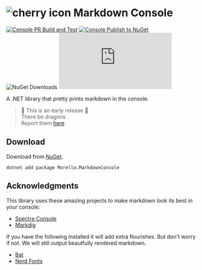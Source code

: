 # ![cherry icon](https://raw.githubusercontent.com/David-Rushton/morello.markdown/main/src/markdown-console/images/cherry-64.png) Markdown Console

[![Console PR Build and Test](https://github.com/David-Rushton/morello.markdown/actions/workflows/markdown_console_on_pull_request_to_main.yml/badge.svg)](https://github.com/David-Rushton/morello.markdown/actions/workflows/markdown_console_on_pull_request_to_main.yml)
[![Console Publish to NuGet](https://github.com/David-Rushton/morello.markdown/actions/workflows/markdown_console_on_push_to_main.yml/badge.svg)](https://github.com/David-Rushton/morello.markdown/actions/workflows/markdown_console_on_push_to_main.yml)
![NuGet Downloads](https://img.shields.io/nuget/dt/Morello.MarkdownConsole?label=NuGet%20downloads)
![License](https://img.shields.io/github/license/david-rushton/morello.markdown)

A .NET library that pretty prints markdown in the console.

> 🐲 This is an early release 🐲  
> There be dragons  
> Report them [here](https://github.com/David-Rushton/morello.markdown/issues/new/choose)

## Download

Download from [NuGet](https://www.nuget.org/packages/Morello.MarkdownConsole).

```shell
dotnet add package Morello.MarkdownConsole
```

## Acknowledgments

This library uses these amazing projects to make markdown look its best in your console:

- [Spectre Console](https://github.com/spectreconsole/spectre.console)
- [Markdig](https://github.com/xoofx/markdig)

If you have the following installed it will add extra flourishes.  But don't worry if not.  We will
still output beautfully rendered markdown.

- [Bat](https://github.com/sharkdp/bat)
- [Nerd Fonts](https://www.nerdfonts.com/)
